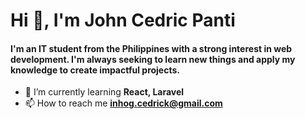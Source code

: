 <h1 align="left">Hi 👋, I'm John Cedric Panti</h1>
<h4 align="left">I'm an IT student from the Philippines with a strong interest in web development. I'm always seeking to learn new things and apply my knowledge to create impactful projects.</h3>

- 🌱 I’m currently learning **React, Laravel**
- 📫 How to reach me **inhog.cedrick@gmail.com**
